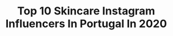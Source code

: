 ---
title: Top 10 Skincare Instagram Influencers In Portugal In 2020
description: >-
  Find top skincare Instagram influencers in Portugal in 2020. Most popular hashtags: #skincare #beauty #makeup #summervibes.
platform: Instagram
profiles:
  - username: "adivadarechousa"
    fullname: >-
      CATARINA NORA ®
    location: "Portugal"
    followers: 8790
    engagement: 791
    commentsToLikes: 0.555643
    id: ck8t5v72nbcwr0j78c21xhpra
    verified: false
    hashtags: "#makeup, #eyeliner, #bomdiamundo, #bloggertrendy"
  - username: "martaalvespinklemonade"
    fullname: >-
      Marta Alves 🌙 Pink Lemonade
    location: "Portugal"
    followers: 31195
    engagement: 330
    commentsToLikes: 0.122350
    id: ck5zlojp8l3qj0i144bqujskv
    verified: false
    hashtags: "#ufo2, #wakwupandmakeup, #foundation, #maquigem"
  - username: "criss_own_skin"
    fullname: >-
      beauty by Cris
    location: "Portugal"
    followers: 4800
    engagement: 896
    commentsToLikes: 0.406327
    id: ck14klvuxq5lx0i19vn7y0lyz
    verified: false
    hashtags: "#whiteandgold, #ctilburymakeup, #rituals, #eyecream"
  - username: "virginiapferreira"
    fullname: >-
      Virgínia Ferreira
    location: "Portugal"
    followers: 6993
    engagement: 1212
    commentsToLikes: 0.166931
    id: ck8szqi8vpcay0j78qoqxb6qu
    verified: false
    hashtags: "#party, #makeup, #guimar, #covid19"
  - username: "rutesimao"
    fullname: >-
      RUTE SIMÃO
    location: "Portugal"
    followers: 14768
    engagement: 956
    commentsToLikes: 0.541296
    id: ck0tybitomaou0i19lvaih9nb
    verified: false
    hashtags: "#winterootd, #juntossomosmais, #outfitchallenge, #mapifulsecret"
  - username: "martinhagomez"
    fullname: >-
      Martinha Gomez
    location: "Portugal"
    followers: 26439
    engagement: 498
    commentsToLikes: 0.191096
    id: ck0tybj33marc0i19b7w37ha9
    verified: false
    hashtags: "#balalaica, #outfitoftheday, #jeansmurah, #mimi"
  - username: "dearviola"
    fullname: >-
      Travel | Lifestyle | Inspo
    location: "Portugal"
    followers: 20156
    engagement: 1327
    commentsToLikes: 0.382635
    id: ck15r5t5969xj0i19nqtgf3vh
    verified: false
    hashtags: "#pinklove, #skinfood, #podroze, #travelblogger"
  - username: "bruna_danin"
    fullname: >-
      Brunadanin
    location: "Portugal"
    followers: 12579
    engagement: 923
    commentsToLikes: 0.206757
    id: ck5zp7pghs5dl0i14hz9ssf4l
    verified: false
    hashtags: "#detox, #bloguer, #burgacases, #caseiphone"
  - username: "saracastroneves"
    fullname: >-
      Welcome To My World ☀️
    location: "Portugal"
    followers: 3545
    engagement: 1798
    commentsToLikes: 0.446125
    id: ck8ta8g4hqu0k0j787howgz4m
    verified: false
    hashtags: "#skin, #workoutathome, #outfitsideas, #pancakes"
  - username: "joana_magro"
    fullname: >-
      Joana 🖤Inspo, Instagram Tips
    location: "Portugal"
    followers: 23181
    engagement: 460
    commentsToLikes: 0.212057
    id: ck6tikajb0vlq0j71n9ghvyo4
    verified: false
    hashtags: "#1minutemakeup, #effortlessstyle, #inspostyle, #ootdsubmit"
---